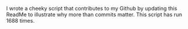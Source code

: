 I wrote a cheeky script that contributes to my Github by updating this ReadMe to illustrate why more than commits matter. This script has run 1688 times.